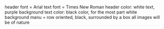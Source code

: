 header font = Arial
text font = Times New Roman
header color: white text, purple background
text color: black color, for the most part white background
manu = row oriented, black, surrounded by a box
all images will be of nature
